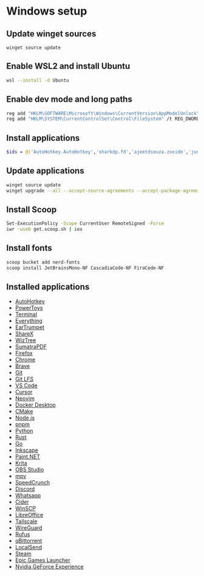 # Windows setup

## Update winget sources
```
winget source update
```

## Enable WSL2 and install Ubuntu
```sh
wsl --install -d Ubuntu
```

## Enable dev mode and long paths
```sh
reg add "HKLM\SOFTWARE\Microsoft\Windows\CurrentVersion\AppModelUnlock" /t REG_DWORD /v "AllowDevelopmentWithoutDevLicense" /d 1 /f
reg add "HKLM\SYSTEM\CurrentControlSet\Control\FileSystem" /t REG_DWORD /v LongPathsEnabled /d 1 /f
```

## Install applications
```sh
$ids = @('AutoHotkey.AutoHotkey','sharkdp.fd','ajeetdsouza.zoxide','junegunn.fzf','Microsoft.PowerShell','7zip.7zip','Microsoft.PowerToys','Microsoft.WindowsTerminal','voidtools.Everything','File-New-Project.EarTrumpet','Starship.Starship','ShareX.ShareX','AntibodySoftware.WizTree','SumatraPDF.SumatraPDF','Mozilla.Firefox','Google.Chrome','Brave.Brave','Git.Git','GitHub.GitLFS','Microsoft.VisualStudioCode','Anysphere.Cursor','Neovim.Neovim','Docker.DockerDesktop','Kitware.CMake','OpenJS.NodeJS.LTS','pnpm.pnpm','Python.Python.3.12','Rustlang.Rust.MSVC','GoLang.Go','Inkscape.Inkscape','dotPDN.PaintDotNet','KDE.Krita','OBSProject.OBSStudio','mpv.net','SpeedCrunch.SpeedCrunch','Discord.Discord','WhatsApp.WhatsApp','CiderCollective.Cider','WinSCP.WinSCP','TheDocumentFoundation.LibreOffice','Tailscale.Tailscale','WireGuard.WireGuard','Rufus.Rufus','qBittorrent.qBittorrent','LocalSend.LocalSend','Valve.Steam','EpicGames.EpicGamesLauncher','NVIDIA.GeForceExperience'); winget source update; foreach ($id in $ids) { winget install -e --id $id --accept-source-agreements --accept-package-agreements }
```

## Update applications
```sh
winget source update
winget upgrade --all --accept-source-agreements --accept-package-agreements
```

## Install Scoop
```sh
Set-ExecutionPolicy -Scope CurrentUser RemoteSigned -Force
iwr -useb get.scoop.sh | iex
```

## Install fonts
```sh
scoop bucket add nerd-fonts
scoop install JetBrainsMono-NF CascadiaCode-NF FiraCode-NF
```

## Installed applications
- [AutoHotkey](https://www.autohotkey.com/)
- [PowerToys](https://docs.microsoft.com/powertoys/)
- [Terminal](https://aka.ms/terminal)
- [Everything](https://www.voidtools.com/)
- [EarTrumpet](https://eartrumpet.app/)
- [ShareX](https://getsharex.com/)
- [WizTree](https://diskanalyzer.com/)
- [SumatraPDF](https://www.sumatrapdfreader.org/free-pdf-reader.html)
- [Firefox](https://www.mozilla.org/en-US/firefox)
- [Chrome](https://www.google.com/intl/fi_fi/chrome/)
- [Brave](https://brave.com/)
- [Git](https://git-scm.com/)
- [Git LFS](https://git-lfs.com/)
- [VS Code](https://code.visualstudio.com)
- [Cursor](https://www.cursor.so/)
- [Neovim](https://neovim.io/)
- [Docker Desktop](https://www.docker.com/products/docker-desktop/)
- [CMake](https://cmake.org/)
- [Node.js](https://nodejs.org/)
- [pnpm](https://pnpm.io/)
- [Python](https://www.python.org/)
- [Rust](https://rust-lang.org/)
- [Go](https://go.dev/)
- [Inkscape](https://inkscape.org/)
- [Paint.NET](https://www.getpaint.net/)
- [Krita](https://krita.org/)
- [OBS Studio](https://obsproject.com/)
- [mpv](https://mpv.io/)
- [SpeedCrunch](https://speedcrunch.org/)
- [Discord](https://discord.com/)
- [Whatsapp](https://www.whatsapp.com/)
- [Cider](https://cider.sh/)
- [WinSCP](https://winscp.net/)
- [LibreOffice](https://www.libreoffice.org/)
- [Tailscale](https://tailscale.com/)
- [WireGuard](https://www.wireguard.com/)
- [Rufus](https://rufus.ie/)
- [qBittorrent](https://www.qbittorrent.org/)
- [LocalSend](https://localsend.org/)
- [Steam](https://store.steampowered.com)
- [Epic Games Launcher](https://www.epicgames.com/store/en-US/download)
- [Nvidia GeForce Experience](https://www.nvidia.com/geforce/geforce-experience/)



